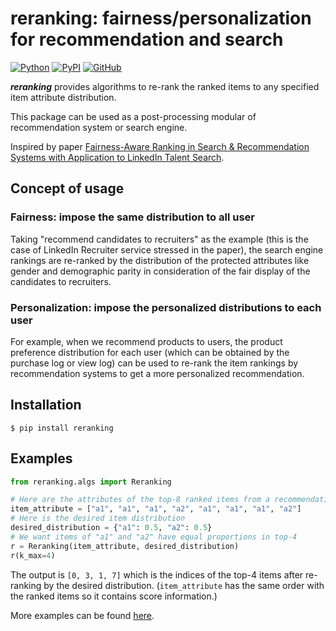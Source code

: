 # reranking: fairness/personalization for recommendation and search

[![Python](https://img.shields.io/badge/python-3.6%7C3.7%7C3.8%7C3.9-red?logo=Python&logoColor=white)](https://www.python.org)
[![PyPI](https://img.shields.io/pypi/v/reranking?color=green)](https://pypi.org/project/reranking/)
[![GitHub](https://img.shields.io/github/license/yuanlonghao/reranking?color=blue)](https://github.com/yuanlonghao/reranking)


***reranking*** provides algorithms to re-rank the ranked items to any specified item attribute distribution.

This package can be used as a post-processing modular of recommendation system or search engine.

Inspired by paper [Fairness-Aware Ranking in Search & Recommendation Systems with Application to LinkedIn Talent Search](https://dl.acm.org/doi/10.1145/3292500.3330691).

## Concept of usage

### Fairness: impose the same distribution to all user
Taking "recommend candidates to recruiters" as the example (this is the case of LinkedIn Recruiter service stressed in the paper), the search engine rankings are re-ranked by the distribution of the protected attributes like gender and demographic parity in consideration of the fair display of the candidates to recruiters.

### Personalization: impose the personalized distributions to each user
For example, when we recommend products to users, the product preference distribution for each user (which can be obtained by the purchase log or view log) can be used to re-rank the item rankings by recommendation systems to get a more personalized recommendation.

## Installation
```shell
$ pip install reranking
```

## Examples
```python
from reranking.algs import Reranking

# Here are the attributes of the top-8 ranked items from a recommendation system
item_attribute = ["a1", "a1", "a1", "a2", "a1", "a1", "a1", "a2"]
# Here is the desired item distribution
desired_distribution = {"a1": 0.5, "a2": 0.5}
# We want items of "a1" and "a2" have equal proportions in top-4
r = Reranking(item_attribute, desired_distribution)
r(k_max=4)
```
The output is `[0, 3, 1, 7]` which is the indices of the top-4 items after re-ranking by the desired distribution.
(`item_attribute` has the same order with the ranked items so it contains score information.)

More examples can be found [here](examples/usage_example.ipynb).
